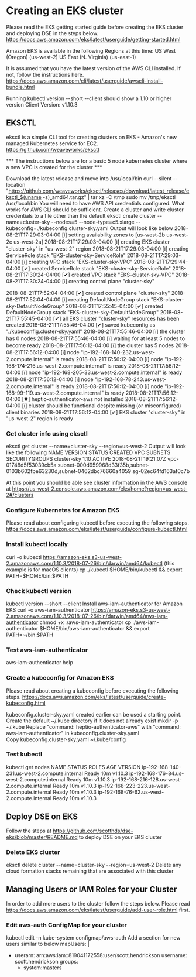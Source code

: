 # Creating an EKS cluster

Please read the EKS getting started guide before creating the EKS cluster and deploying DSE in the steps below. https://docs.aws.amazon.com/eks/latest/userguide/getting-started.html

Amazon EKS is available in the following Regions at this time:
US West (Oregon) (us-west-2)
US East (N. Virginia) (us-east-1)

It is assumed that you have the latest version of the AWS CLI installed. If not, follow the instructions here. https://docs.aws.amazon.com/cli/latest/userguide/awscli-install-bundle.html

Running kubectl version --short --client should show a 1.10 or higher version
Client Version: v1.10.3

## EKSCTL
eksctl is a simple CLI tool for creating clusters on EKS - Amazon's new managed Kubernetes service for EC2. https://github.com/weaveworks/eksctl

*** The instructions below are for a basic 5 node kubernetes cluster where a new VPC is created for the cluster ***

Download the latest release and move into /usr/local/bin
curl --silent --location "https://github.com/weaveworks/eksctl/releases/download/latest_release/eksctl_$(uname -s)_amd64.tar.gz" | tar xz -C /tmp
sudo mv /tmp/eksctl /usr/local/bin
You will need to have AWS API credentials configured. What works for AWS CLI should be sufficient.
Create a cluster and write cluster credentials to a file other than the default
eksctl create cluster --name=cluster-sky --nodes=5 --node-type=c5.xlarge --kubeconfig=./kubeconfig.cluster-sky.yaml
Output will look like below
2018-08-21T17:29:03-04:00 [ℹ]  setting availability zones to [us-west-2b us-west-2c us-west-2a]
2018-08-21T17:29:03-04:00 [ℹ]  creating EKS cluster "cluster-sky" in "us-west-2" region
2018-08-21T17:29:03-04:00 [ℹ]  creating ServiceRole stack "EKS-cluster-sky-ServiceRole"
2018-08-21T17:29:03-04:00 [ℹ]  creating VPC stack "EKS-cluster-sky-VPC"
2018-08-21T17:29:44-04:00 [✔]  created ServiceRole stack "EKS-cluster-sky-ServiceRole"
2018-08-21T17:30:24-04:00 [✔]  created VPC stack "EKS-cluster-sky-VPC"
2018-08-21T17:30:24-04:00 [ℹ]  creating control plane "cluster-sky"

2018-08-21T17:52:04-04:00 [✔]  created control plane "cluster-sky"
2018-08-21T17:52:04-04:00 [ℹ]  creating DefaultNodeGroup stack "EKS-cluster-sky-DefaultNodeGroup"
2018-08-21T17:55:45-04:00 [✔]  created DefaultNodeGroup stack "EKS-cluster-sky-DefaultNodeGroup"
2018-08-21T17:55:45-04:00 [✔]  all EKS cluster "cluster-sky" resources has been created
2018-08-21T17:55:46-04:00 [✔]  saved kubeconfig as "./kubeconfig.cluster-sky.yaml"
2018-08-21T17:55:46-04:00 [ℹ]  the cluster has 0 nodes
2018-08-21T17:55:46-04:00 [ℹ]  waiting for at least 5 nodes to become ready
2018-08-21T17:56:12-04:00 [ℹ]  the cluster has 5 nodes
2018-08-21T17:56:12-04:00 [ℹ]  node "ip-192-168-140-232.us-west-2.compute.internal" is ready
2018-08-21T17:56:12-04:00 [ℹ]  node "ip-192-168-174-216.us-west-2.compute.internal" is ready
2018-08-21T17:56:12-04:00 [ℹ]  node "ip-192-168-205-33.us-west-2.compute.internal" is ready
2018-08-21T17:56:12-04:00 [ℹ]  node "ip-192-168-78-243.us-west-2.compute.internal" is ready
2018-08-21T17:56:12-04:00 [ℹ]  node "ip-192-168-99-119.us-west-2.compute.internal" is ready
2018-08-21T17:56:12-04:00 [✖]  heptio-authenticator-aws not installed
2018-08-21T17:56:12-04:00 [ℹ]  cluster should be functional despite missing (or misconfigured) client binaries
2018-08-21T17:56:12-04:00 [✔]  EKS cluster "cluster-sky" in "us-west-2" region is ready


### Get cluster info using eksctl
eksctl get cluster --name=cluster-sky  --region=us-west-2
Output will look like the following
NAME		VERSION	STATUS	CREATED			VPC			SUBNETS						SECURITYGROUPS
cluster-sky	1.10	ACTIVE	2018-08-21T19:21:07Z	vpc-01748d5f53039cb5a	subnet-000d959968d33f35b,subnet-0103b602fbe63230d,subnet-0462dbc76660a4059	sg-02ec64fd163af0c7b


At this point you should be able see cluster information in the AWS console at https://us-west-2.console.aws.amazon.com/eks/home?region=us-west-2#/clusters




### Configure Kubernetes for Amazon EKS
Please read about configuring kubectl before executing the following steps. https://docs.aws.amazon.com/eks/latest/userguide/configure-kubectl.html

### Install kubectl locally
curl -o kubectl https://amazon-eks.s3-us-west-2.amazonaws.com/1.10.3/2018-07-26/bin/darwin/amd64/kubectl (this example is for macOS clients)
cp ./kubectl $HOME/bin/kubectl && export PATH=$HOME/bin:$PATH

### Check kubectl version
kubectl version --short --client
Install aws-iam-authenticator for Amazon EKS
curl -o aws-iam-authenticator https://amazon-eks.s3-us-west-2.amazonaws.com/1.10.3/2018-07-26/bin/darwin/amd64/aws-iam-authenticator
chmod +x ./aws-iam-authenticator
cp ./aws-iam-authenticator $HOME/bin/aws-iam-authenticator && export PATH=~/bin:$PATH

### Test aws-iam-authenticator
aws-iam-authenticator help

### Create a kubeconfig for Amazon EKS
Please read about creating a kubeconfig before executing the following steps. https://docs.aws.amazon.com/eks/latest/userguide/create-kubeconfig.html

kubeconfig.cluster-sky.yaml created earlier can be used a starting point.
Create the default ~/.kube directory if it does not already exist
mkdir -p ~/.kube
Replace "command: heptio-authenticator-aws" with  "command: aws-iam-authenticator" in kubeconfig.cluster-sky.yaml        
Copy kubeconfig.cluster-sky.yaml ~/.kube/config

### Test kubectl
kubectl get nodes
NAME                                            STATUS    ROLES     AGE       VERSION
ip-192-168-140-231.us-west-2.compute.internal   Ready     <none>    10m       v1.10.3
ip-192-168-176-84.us-west-2.compute.internal    Ready     <none>    10m       v1.10.3
ip-192-168-216-128.us-west-2.compute.internal   Ready     <none>    10m       v1.10.3
ip-192-168-223-223.us-west-2.compute.internal   Ready     <none>    10m       v1.10.3
ip-192-168-76-62.us-west-2.compute.internal     Ready     <none>    10m       v1.10.3

## Deploy DSE on EKS

Follow the steps at https://github.com/scotthds/dse-eks/blob/master/README.md to deploy DSE on your EKS cluster

### Delete EKS cluster
eksctl delete cluster --name=cluster-sky  --region=us-west-2
Delete any cloud formation stacks remaining that are associated with this cluster


## Managing Users or IAM Roles for your Cluster
In order to add more users to the cluster follow the steps below. Please read https://docs.aws.amazon.com/eks/latest/userguide/add-user-role.html first.

### Edit aws-auth ConfigMap for your cluster
kubectl edit -n kube-system configmap/aws-auth
Add a section for new users similar to below
mapUsers: |
  - userarn: arn:aws:iam::819041172558:user/scott.hendrickson
    username: scott.hendrickson
    groups:
      - system:masters
